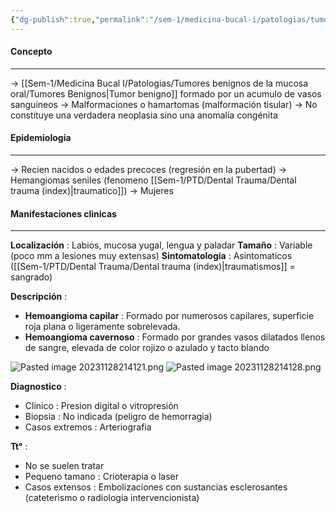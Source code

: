 ```yaml
---
{"dg-publish":true,"permalink":"/sem-1/medicina-bucal-i/patologias/tumores-benignos-de-la-mucosa-oral/tumores-mesenquimatosos/hemangioma/"}
---
```



#### Concepto
---

→ [[Sem-1/Medicina Bucal I/Patologias/Tumores benignos de la mucosa oral/Tumores Benignos\|Tumor benigno]] formado por un acumulo de vasos sanguineos
→ Malformaciones o hamartomas (malformación tisular)
→ No constituye una verdadera neoplasia sino una anomalía congénita

#### Epidemiologia
---

→ Recien nacidos o edades precoces (regresión en la pubertad)
→ Hemangiomas seniles (fenomeno [[Sem-1/PTD/Dental Trauma/Dental trauma (index)\|traumatico]])
→ Mujeres
#### Manifestaciones clinicas
---

**Localización** : Labios, mucosa yugal, lengua y paladar 
**Tamaño** : Variable (poco mm a lesiones muy extensas)
**Sintomatología** : Asintomaticos ([[Sem-1/PTD/Dental Trauma/Dental trauma (index)\|traumatismos]] = sangrado)

**Descripción** :
- **Hemoangioma capilar** : Formado por numerosos capilares, superficie roja plana o ligeramente sobrelevada.
- **Hemoangioma cavernoso** : Formado por grandes vasos dilatados llenos de sangre, elevada de color rojizo o azulado y tacto blando

![Pasted image 20231128214121.png](/img/user/Sem-1/Cirugia%20Bucal%20I/Medias/Pasted%20image%2020231128214121.png)
![Pasted image 20231128214128.png](/img/user/Sem-1/Cirugia%20Bucal%20I/Medias/Pasted%20image%2020231128214128.png)

**Diagnostico** : 
- Clinico : Presion digital o vitropresión
- Biopsia : No indicada (peligro de hemorragia)
- Casos extremos : Arteriografia

**Tt°** :
- No se suelen tratar
- Pequeno tamano : Crioterapia o laser
- Casos extensos : Embolizaciones con sustancias esclerosantes (cateterismo o radiologia intervencionista)